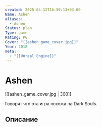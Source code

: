 ```yaml
---
created: 2025-04-12T16:59:13+03:00
Name: Ashen
aliases:
  - Ashen
Status: plan
Type: game
Rating: PG
Cover: "[[ashen_game_cover.jpg]]"
Year: 2018
meta:
  - "[[Unreal Engine]]"
---
```


# Ashen

![[ashen_game_cover.jpg | 300]]

Говорят что эта игра похожа на Dark Souls.


## Описание


